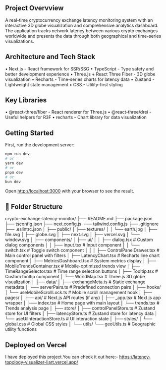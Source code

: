 ## Project Overvview
A real-time cryptocurrency exchange latency monitoring system with an interactive 3D globe visualization and comprehensive analytics dashboard. 
The application tracks network latency between various crypto exchanges worldwide and presents the data through both geographical and time-series visualizations.

## Architecture and Tech Stack
•	Next.js - React framework for SSR/SSG
•	TypeScript - Type safety and better development experience
•	Three.js + React Three Fiber - 3D globe visualization
•	Recharts - Time-series charts for latency data
•	Zustand - Lightweight state management
•	CSS - Utility-first styling

## Key Libraries
•	@react-three/fiber - React renderer for Three.js
•	@react-three/drei - Useful helpers for R3F
•	recharts - Chart library for data visualization


## Getting Started

First, run the development server:

```bash
npm run dev
# or
yarn dev
# or
pnpm dev
# or
bun dev
```

Open [http://localhost:3000](http://localhost:3000) with your browser to see the result.


## 📁 Folder Structure
crypto-exchange-latency-monitor/
├── README.md
├── package.json
├── tsconfig.json
├── next.config.js
├── tailwind.config.js
├── .gitignore
├── .eslintrc.json
│
├── public/
│   ├── textures/
│   │   └── earth.jpg
│   ├── file.svg
│   ├── globe.svg
│   ├── next.svg
│   ├── vercel.svg
│   └── window.svg
│
├── components/
│   ├── ui/
│   │   ├── dialog.tsx                    # Custom dialog components
│   │   ├── input.tsx                     # Input component
│   │   └── switch.tsx                    # Toggle switch component
│   │
│   ├── ControlPanelDrawer.tsx            # Main control panel with filters
│   ├── LatencyChart.tsx                  # Recharts line chart component
│   ├── MetricsDashboard.tsx              # System metrics display
│   ├── MobileTrendsContainer.tsx         # Mobile-optimized trends view
│   ├── TimeRangeSelector.tsx             # Time range selection buttons
│   ├── Tooltip.tsx                       # Custom tooltip component
│   └── WorldMap.tsx                      # Three.js 3D globe visualization
│
├── data/
│   ├── exchangeMeta.ts                   # Static exchange metadata
│   └── serverPairs.ts                    # Predefined connection pairs
│
├── hooks/
│   └── useMobileScrollLock.ts            # Mobile scroll management hook
│
├── pages/
│   ├── api/                              # Next.js API routes (if any)
│   ├── _app.tsx                          # Next.js app wrapper
│   ├── index.tsx                         # Home page with main layout
│   └── trends.tsx                        # Trends analysis page
│
├── store/
│   ├── controlPanelStore.ts              # Zustand store for UI filters
│   ├── latencyStore.ts                   # Zustand store for latency data
│   └── useUiInteractionStore.ts          # UI interaction state
│
├── styles/
│   └── global.css                        # Global CSS styles
│
└── utils/
    └── geoUtils.ts                       # Geographic utility functions



## Deployed on Vercel
I have deployed this project.You can check it out here:- https://latency-topology-visualizer-liart.vercel.app/
